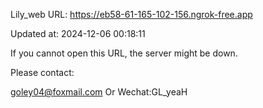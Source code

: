 Lily_web URL: https://eb58-61-165-102-156.ngrok-free.app

Updated at: 2024-12-06 00:18:11

If you cannot open this URL, the server might be down.

Please contact: 

goley04@foxmail.com Or Wechat:GL_yeaH